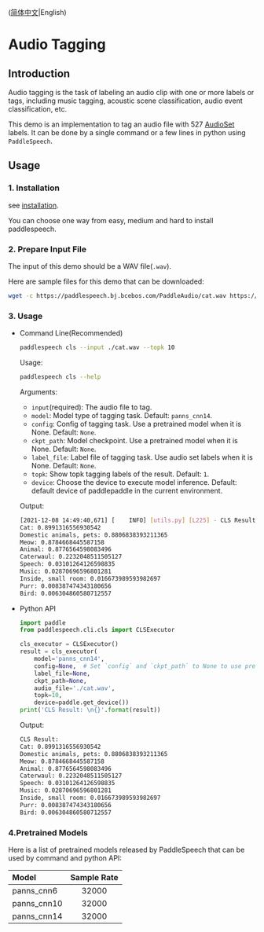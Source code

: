 ([简体中文](./README_cn.md)|English)

# Audio Tagging

## Introduction
Audio tagging is the task of labeling an audio clip with one or more labels or tags, including music tagging, acoustic scene classification, audio event classification, etc.

This demo is an implementation to tag an audio file with 527 [AudioSet](https://research.google.com/audioset/) labels. It can be done by a single command or a few lines in python using `PaddleSpeech`. 

## Usage
### 1. Installation
see [installation](https://github.com/PaddlePaddle/PaddleSpeech/blob/develop/docs/source/install.md).

You can choose one way from easy, medium and hard to install paddlespeech.

### 2. Prepare Input File
The input of this demo should be a WAV file(`.wav`).

Here are sample files for this demo that can be downloaded:
```bash
wget -c https://paddlespeech.bj.bcebos.com/PaddleAudio/cat.wav https://paddlespeech.bj.bcebos.com/PaddleAudio/dog.wav
```

### 3. Usage
- Command Line(Recommended)
  ```bash
  paddlespeech cls --input ./cat.wav --topk 10
  ```
  Usage:
  ```bash
  paddlespeech cls --help
  ```
  Arguments:
  - `input`(required): The audio file to tag.
  - `model`: Model type of tagging task. Default: `panns_cnn14`.
  - `config`: Config of tagging task. Use a pretrained model when it is None. Default: `None`.
  - `ckpt_path`: Model checkpoint. Use a pretrained model when it is None. Default: `None`.
  - `label_file`: Label file of tagging task. Use audio set labels when it is None. Default: `None`.
  - `topk`: Show topk tagging labels of the result. Default: `1`.
  - `device`: Choose the device to execute model inference. Default: default device of paddlepaddle in the current environment.

  Output:
  ```bash
  [2021-12-08 14:49:40,671] [    INFO] [utils.py] [L225] - CLS Result:
  Cat: 0.8991316556930542
  Domestic animals, pets: 0.8806838393211365
  Meow: 0.8784668445587158
  Animal: 0.8776564598083496
  Caterwaul: 0.2232048511505127
  Speech: 0.03101264126598835
  Music: 0.02870696596801281
  Inside, small room: 0.016673989593982697
  Purr: 0.008387474343180656
  Bird: 0.006304860580712557
  ```

- Python API
  ```python
  import paddle
  from paddlespeech.cli.cls import CLSExecutor

  cls_executor = CLSExecutor()
  result = cls_executor(
      model='panns_cnn14',
      config=None,  # Set `config` and `ckpt_path` to None to use pretrained model.
      label_file=None,
      ckpt_path=None,
      audio_file='./cat.wav',
      topk=10,
      device=paddle.get_device())
  print('CLS Result: \n{}'.format(result))
  ```
  Output:
  ```bash
  CLS Result:
  Cat: 0.8991316556930542
  Domestic animals, pets: 0.8806838393211365
  Meow: 0.8784668445587158
  Animal: 0.8776564598083496
  Caterwaul: 0.2232048511505127
  Speech: 0.03101264126598835
  Music: 0.02870696596801281
  Inside, small room: 0.016673989593982697
  Purr: 0.008387474343180656
  Bird: 0.006304860580712557
  ```

### 4.Pretrained Models

Here is a list of pretrained models released by PaddleSpeech that can be used by command and python API:

| Model | Sample Rate
| :--- | :---: 
| panns_cnn6| 32000
| panns_cnn10| 32000
| panns_cnn14| 32000
